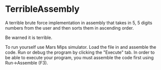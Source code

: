 ﻿# TerribleAssembly
 
 
A terrible brute force implementation in assembly that takes in 5, 5 digits numbers
from the user and then sorts them in ascending order.

Be warned it is terrible. 

To run yourself use Mars Mips simulator. Load the file in and assemble the code.
Run or debug the program by clicking the "Execute" tab. 
In order to be able to execute your program, you must assemble the code first using Run->Assemble (F3). 
